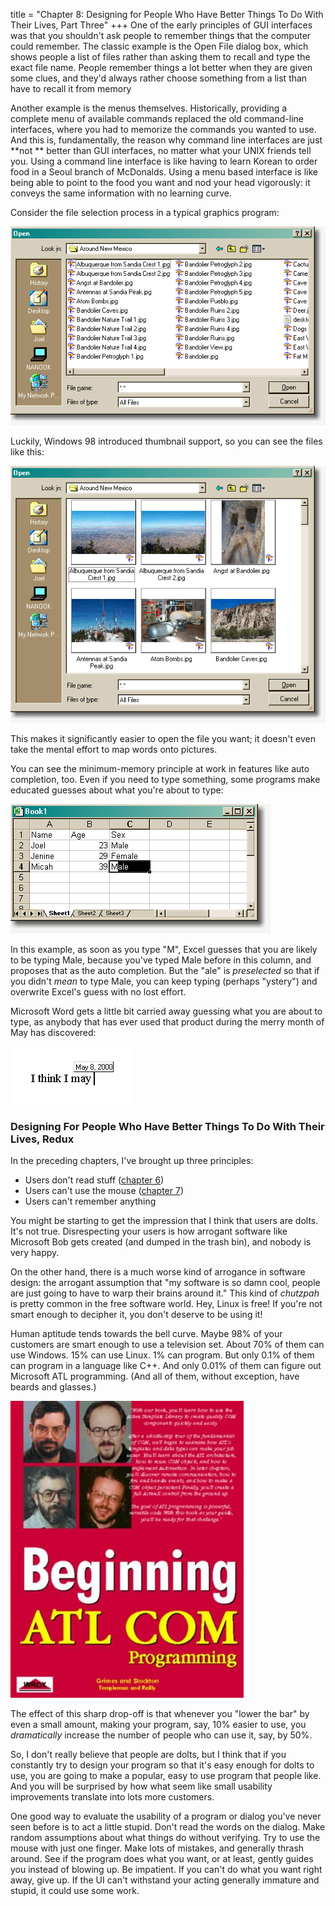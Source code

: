 title = "Chapter 8: Designing for People Who Have Better Things To Do With Their Lives, Part Three"
+++
One of the early principles of GUI interfaces was that you shouldn't ask people to remember things that the computer could remember. The classic example is the Open File dialog box, which shows people a list of files rather than asking them to recall and type the exact file name. People remember things a lot better when they are given some clues, and they'd always rather choose something from a list than have to recall it from memory

Another example is the menus themselves. Historically, providing a complete menu of available commands replaced the old command-line interfaces, where you had to memorize the commands you wanted to use. And this is, fundamentally, the reason why command line interfaces are just  **not ** better than GUI interfaces, no matter what your UNIX friends tell you. Using a command line interface is like having to learn Korean to order food in a Seoul branch of McDonalds. Using a menu based interface is like being able to point to the food you want and nod your head vigorously: it conveys the same information with no learning curve.

Consider the file selection process in a typical graphics program:

![image](File_Open.gif)

 Luckily, Windows 98 introduced thumbnail support, so you can see the files like this:

![image](Thumbnails.gif)

This makes it significantly easier to open the file you want; it doesn't even take the mental effort to map words onto pictures.

You can see the minimum-memory principle at work in features like auto completion, too. Even if you need to type something, some programs make educated guesses about what you're about to type:

![image](Excel_Auto_Complete.gif)

In this example, as soon as you type "M", Excel guesses that you are likely to be typing Male, because you've typed Male before in this column, and proposes that as the auto completion. But the "ale" is *preselected* so that if you didn't *mean* to type Male, you can keep typing (perhaps "ystery") and overwrite Excel's guess with no lost effort.

Microsoft Word gets a little bit carried away guessing what you are about to type, as anybody that has ever used that product during the merry month of May has discovered:

![image](Word_Auto_Complete.gif)

### Designing For People Who Have Better Things To Do With Their Lives, Redux
In the preceding chapters, I've brought up three principles:


* Users don't read stuff ([chapter 6](chapter6.html))
* Users can't use the mouse ([chapter 7](chapter7.html))
* Users can't remember anything

You might be starting to get the impression that I think that users are dolts. It's not true. Disrespecting your users is how arrogant software like Microsoft Bob gets created (and dumped in the trash bin), and nobody is very happy.

On the other hand, there is a much worse kind of arrogance in software design: the arrogant assumption that "my software is so damn cool, people are just going to have to warp their brains around it." This kind of *chutzpah* is pretty common in the free software world. Hey, Linux is free! If you're not smart enough to decipher it, you don't deserve to be using it!

Human aptitude tends towards the bell curve. Maybe 98% of your customers are smart enough to use a television set. About 70% of them can use Windows. 15% can use Linux. 1% can program. But only 0.1% of them can program in a language like C++. And only 0.01% of them can figure out Microsoft ATL programming. (And all of them, without exception, have beards and glasses.)

![beginning atl](beginning-atl-com.jpg)

The effect of this sharp drop-off is that whenever you "lower the bar" by even a small amount, making your program, say, 10% easier to use, you *dramatically* increase the number of people who can use it, say, by 50%.

So, I don't really believe that people are dolts, but I think that if you constantly try to design your program so that it's easy enough for dolts to use, you are going to make a popular, easy to use program that people like. And you will be surprised by how what seem like small usability improvements translate into lots more customers.

One good way to evaluate the usability of a program or dialog you've never seen before is to act a little stupid. Don't read the words on the dialog. Make random assumptions about what things do without verifying. Try to use the mouse with just one finger. Make lots of mistakes, and generally thrash around. See if the program does what you want, or at least, gently guides you instead of blowing up. Be impatient. If you can't do what you want right away, give up. If the UI can't withstand your acting generally immature and stupid, it could use some work.
